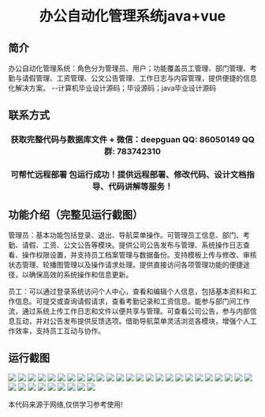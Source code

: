 <p><h1 align="center">办公自动化管理系统java+vue</h1></p>

## 简介
办公自动化管理系统：角色分为管理员、用户；功能覆盖员工管理、部门管理、考勤与请假管理、工资管理、公文公告管理、工作日志与内容管理，提供便捷的信息化解决方案。    --计算机毕业设计源码；毕设源码；java毕业设计源码


## 联系方式
<p><h3 align="center">获取完整代码与数据库文件 + 微信：deepguan QQ: 86050149 QQ群: 783742310</h3></p>
<p><h3 align="center">可帮忙远程部署 包运行成功！提供远程部署、修改代码、设计文档指导、代码讲解等服务！</h3></p>

## 功能介绍（完整见运行截图）
管理员：基本功能包括登录、退出、导航菜单操作。可管理员工信息、部门、考勤、请假、工资、公文公告等模块。提供公司公告发布与管理、系统操作日志查看、操作权限设置，并支持员工档案管理与数据备份。支持模板上传与修改、审核状态管理、轮播图管理以及操作请求处理。提供直接访问各项管理功能的便捷途径，以确保高效的系统操作和信息更新。

员工：可以通过登录系统访问个人中心，查看和编辑个人信息，包括基本资料和工作信息。可提交或查询请假请求，查看考勤记录和工资信息。能参与部门间工作流，通过系统上传工作日志和文件以便共享与管理。可查看公司公告，参与内部信息互动，并对公告发布提供反馈选项。借助导航菜单灵活浏览各模块，增强个人工作效率，支持员工互动与协作。


## 运行截图
![](https://bs-1329754181.cos.ap-shanghai.myqcloud.com/ssm/OfficeAutomationManagementSystem/img/001.jpg)
![](https://bs-1329754181.cos.ap-shanghai.myqcloud.com/ssm/OfficeAutomationManagementSystem/img/002.jpg)
![](https://bs-1329754181.cos.ap-shanghai.myqcloud.com/ssm/OfficeAutomationManagementSystem/img/003.jpg)
![](https://bs-1329754181.cos.ap-shanghai.myqcloud.com/ssm/OfficeAutomationManagementSystem/img/004.jpg)
![](https://bs-1329754181.cos.ap-shanghai.myqcloud.com/ssm/OfficeAutomationManagementSystem/img/005.jpg)
![](https://bs-1329754181.cos.ap-shanghai.myqcloud.com/ssm/OfficeAutomationManagementSystem/img/006.jpg)
![](https://bs-1329754181.cos.ap-shanghai.myqcloud.com/ssm/OfficeAutomationManagementSystem/img/007.jpg)
![](https://bs-1329754181.cos.ap-shanghai.myqcloud.com/ssm/OfficeAutomationManagementSystem/img/008.jpg)
![](https://bs-1329754181.cos.ap-shanghai.myqcloud.com/ssm/OfficeAutomationManagementSystem/img/009.jpg)
![](https://bs-1329754181.cos.ap-shanghai.myqcloud.com/ssm/OfficeAutomationManagementSystem/img/010.jpg)
![](https://bs-1329754181.cos.ap-shanghai.myqcloud.com/ssm/OfficeAutomationManagementSystem/img/011.jpg)
![](https://bs-1329754181.cos.ap-shanghai.myqcloud.com/ssm/OfficeAutomationManagementSystem/img/012.jpg)
![](https://bs-1329754181.cos.ap-shanghai.myqcloud.com/ssm/OfficeAutomationManagementSystem/img/013.jpg)
![](https://bs-1329754181.cos.ap-shanghai.myqcloud.com/ssm/OfficeAutomationManagementSystem/img/014.jpg)
![](https://bs-1329754181.cos.ap-shanghai.myqcloud.com/ssm/OfficeAutomationManagementSystem/img/015.jpg)
![](https://bs-1329754181.cos.ap-shanghai.myqcloud.com/ssm/OfficeAutomationManagementSystem/img/016.jpg)
![](https://bs-1329754181.cos.ap-shanghai.myqcloud.com/ssm/OfficeAutomationManagementSystem/img/017.jpg)
![](https://bs-1329754181.cos.ap-shanghai.myqcloud.com/ssm/OfficeAutomationManagementSystem/img/018.jpg)
![](https://bs-1329754181.cos.ap-shanghai.myqcloud.com/ssm/OfficeAutomationManagementSystem/img/019.jpg)
![](https://bs-1329754181.cos.ap-shanghai.myqcloud.com/ssm/OfficeAutomationManagementSystem/img/020.jpg)
![](https://bs-1329754181.cos.ap-shanghai.myqcloud.com/ssm/OfficeAutomationManagementSystem/img/021.jpg)
![](https://bs-1329754181.cos.ap-shanghai.myqcloud.com/ssm/OfficeAutomationManagementSystem/img/022.jpg)
![](https://bs-1329754181.cos.ap-shanghai.myqcloud.com/ssm/OfficeAutomationManagementSystem/img/023.jpg)
![](https://bs-1329754181.cos.ap-shanghai.myqcloud.com/ssm/OfficeAutomationManagementSystem/img/024.jpg)
![](https://bs-1329754181.cos.ap-shanghai.myqcloud.com/ssm/OfficeAutomationManagementSystem/img/025.jpg)
![](https://bs-1329754181.cos.ap-shanghai.myqcloud.com/ssm/OfficeAutomationManagementSystem/img/026.jpg)
![](https://bs-1329754181.cos.ap-shanghai.myqcloud.com/ssm/OfficeAutomationManagementSystem/img/027.jpg)
![](https://bs-1329754181.cos.ap-shanghai.myqcloud.com/ssm/OfficeAutomationManagementSystem/img/028.jpg)
![](https://bs-1329754181.cos.ap-shanghai.myqcloud.com/ssm/OfficeAutomationManagementSystem/img/029.jpg)
![](https://bs-1329754181.cos.ap-shanghai.myqcloud.com/ssm/OfficeAutomationManagementSystem/img/030.jpg)
![](https://bs-1329754181.cos.ap-shanghai.myqcloud.com/ssm/OfficeAutomationManagementSystem/img/031.jpg)
![](https://bs-1329754181.cos.ap-shanghai.myqcloud.com/ssm/OfficeAutomationManagementSystem/img/032.jpg)
![](https://bs-1329754181.cos.ap-shanghai.myqcloud.com/ssm/OfficeAutomationManagementSystem/img/033.jpg)
![](https://bs-1329754181.cos.ap-shanghai.myqcloud.com/ssm/OfficeAutomationManagementSystem/img/034.jpg)

<p>本代码来源于网络,仅供学习参考使用!</p>
